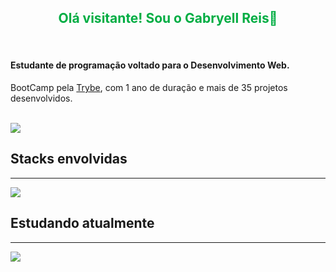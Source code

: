 <h2 style="color:#00ad43;text-align:center" >Olá visitante! Sou o Gabryell Reis👑</h2><br>

<h4>Estudante de programação voltado para o Desenvolvimento Web.</h4>
<p>BootCamp pela <a href="https://www.betrybe.com/">Trybe</a>, com 1 ano de duração e mais de 35 projetos desenvolvidos.</p><br>
<img src="https://github-readme-stats.vercel.app/api?username=GabryellReis&show_icons=true" />

<h2>Stacks envolvidas</h2>
<hr />
<img src="https://skills.thijs.gg/icons?i=html,css,js,react" /> <br>
<h2>Estudando atualmente</h2>
<hr />
<img src="https://skills.thijs.gg/icons?i=mongodb,nodejs,firebase" />
